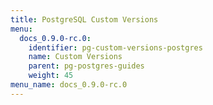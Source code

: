 ```yaml
---
title: PostgreSQL Custom Versions
menu:
  docs_0.9.0-rc.0:
    identifier: pg-custom-versions-postgres
    name: Custom Versions
    parent: pg-postgres-guides
    weight: 45
menu_name: docs_0.9.0-rc.0
---
```

